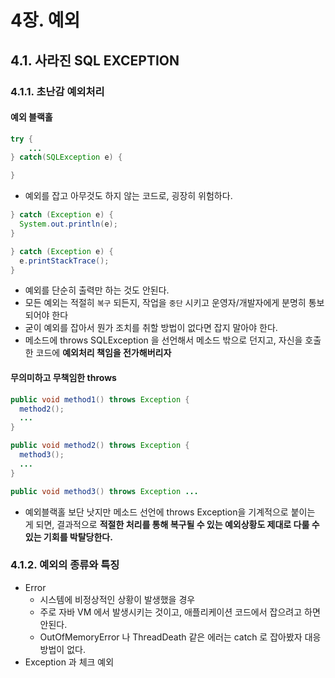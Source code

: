 # 4장. 예외
## 4.1. 사라진 SQL EXCEPTION
### 4.1.1. 초난감 예외처리
#### 예외 블랙홀
```java
try {
    ...
} catch(SQLException e) {

}
```
- 예외를 잡고 아무것도 하지 않는 코드로, 굉장히 위험하다.
```java
} catch (Exception e) {
  System.out.println(e);
}

} catch (Exception e) {
  e.printStackTrace();
}
```
- 예외를 단순히 출력만 하는 것도 안된다. 
- 모든 예외는 적절히 `복구` 되든지, 작업을 `중단` 시키고 운영자/개발자에게 분명히 통보되어야 한다
- 굳이 예외를 잡아서 뭔가 조치를 취할 방법이 없다면 잡지 말아야 한다.
- 메소드에 throws SQLException 을 선언해서 메소드 밖으로 던지고, 자신을 호출한 코드에 **예외처리 책임을 전가해버리자**
  
#### 무의미하고 무책임한 throws
```java
public void method1() throws Exception {
  method2();
  ...
}

public void method2() throws Exception {
  method3();
  ...
}

public void method3() throws Exception ...
```
- 예외블랙홀 보단 낫지만 메소드 선언에 throws Exception을 기계적으로 붙이는 게 되면, 결과적으로 **적절한 처리를 통해 복구될 수 있는 예외상황도 제대로 다룰 수 있는 기회를 박탈당한다.**

### 4.1.2. 예외의 종류와 특징
- Error
  - 시스템에 비정상적인 상황이 발생했을 경우
  - 주로 자바 VM 에서 발생시키는 것이고, 애플리케이션 코드에서 잡으려고 하면 안된다.
  - OutOfMemoryError 나 ThreadDeath 같은 에러는 catch 로 잡아봤자 대응 방법이 없다.
- Exception 과 체크 예외
